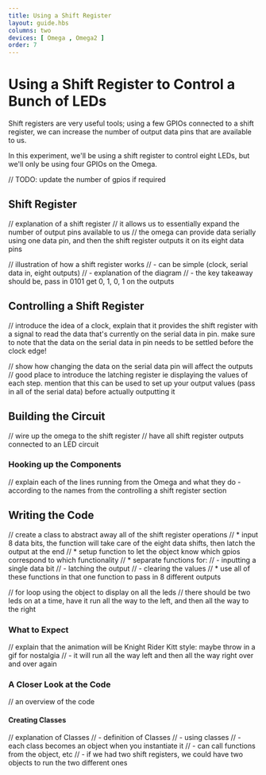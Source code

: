 ```yaml
---
title: Using a Shift Register
layout: guide.hbs
columns: two
devices: [ Omega , Omega2 ]
order: 7
---
```


# Using a Shift Register to Control a Bunch of LEDs

Shift registers are very useful tools; using a few GPIOs connected to a shift register, we can increase the number of output data pins that are available to us.

In this experiment, we'll be using a shift register to control eight LEDs, but we'll only be using four GPIOs on the Omega.

// TODO: update the number of gpios if required


## Shift Register
<!-- {{!insert 'shift-register'}} -->

// explanation of a shift register
// it allows us to essentially expand the number of output pins available to us
// the omega can provide data serially using one data pin, and then the shift register outputs it on its eight data pins

// illustration of how a shift register works
//  - can be simple (clock, serial data in, eight outputs)
//  - explanation of the diagram
//  - the key takeaway should be, pass in 0101 get 0, 1, 0, 1 on the outputs



## Controlling a Shift Register
<!-- {{!insert 'shift-register-control'}} -->

// introduce the idea of a clock, explain that it provides the shift register with a signal to read the data that's currently on the serial data in pin. make sure to note that the data on the serial data in pin needs to be settled before the clock edge!

// show how changing the data on the serial data pin will affect the outputs
// good place to introduce the latching register ie displaying the values of each step. mention that this can be used to set up your output values (pass in all of the serial data) before actually outputting it


## Building the Circuit

// wire up the omega to the shift register
// have all shift register outputs connected to an LED circuit

### Hooking up the Components

// explain each of the lines running from the Omega and what they do - according to the names from the controlling a shift register section


## Writing the Code

// create a class to abstract away all of the shift register operations
//  * input 8 data bits, the function will take care of the eight data shifts, then latch the output at the end
//  * setup function to let the object know which gpios correspond to which functionality
//  * separate functions for:
//    - inputting a single data bit
//    - latching the output
//    - clearing the values
//  * use all of these functions in that one function to pass in 8 different outputs

// for loop using the object to display on all the leds
//  there should be two leds on at a time, have it run all the way to the left, and then all the way to the right


### What to Expect

// explain that the animation will be Knight Rider Kitt style: maybe throw in a gif for nostalgia
//  - it will run all the way left and then all the way right over and over again

### A Closer Look at the Code

// an overview of the code

#### Creating Classes

// explanation of Classes
//  - definition of Classes
//  - using classes
//  - each class becomes an object when you instantiate it
//    - can call functions from the object, etc
//    - if we had two shift registers, we could have two objects to run the two different ones
